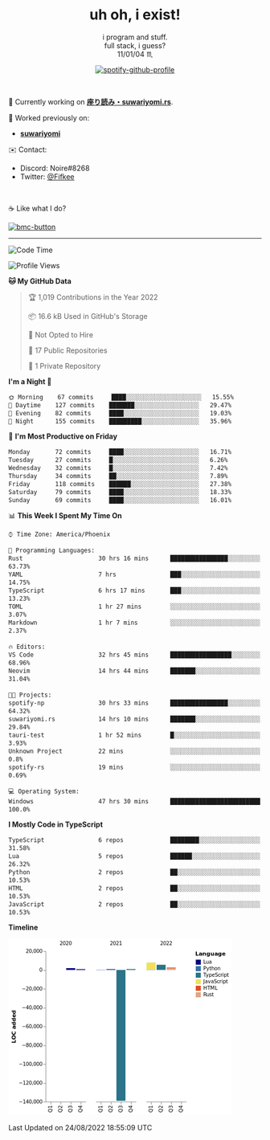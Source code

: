 <!--
**Nowaaru/nowaaru** is a ✨ _special_ ✨ repository because its `README.md` (this file) appears on your GitHub profile.

Here are some ideas to get you started:

- 🔭 I’m currently working on ...
- 🌱 I’m currently learning ...
- 👯 I’m looking to collaborate on ...
- 🤔 I’m looking for help with ...
- 💬 Ask me about ...
- 📫 How to reach me: ...
- 😄 Pronouns: ...
- ⚡ Fun fact: ...
-->

<h1 align="center"> uh oh, i exist!</h1>

<p align="center">
  i program and stuff.<br/>
  full stack, i guess?<br/>
  11/01/04 ♏ 
</p>

<!--
<p align="center">
╭──────────────────────────╮<br/>
│                        <a href="https://open.spotify.com/track/5iY3ZEHlQGFosdnROBDIg7?si=d7fd7fe8c7a747a1">Lavender</a>                      │<br/>
│               <a href="https://open.spotify.com/artist/6oeSQ4qmDQ7n89Rdt6tLLn?si=2773a05ce8b94a6c"><code>Rav</code></a>, <a href="https://open.spotify.com/artist/3vxcGARzVb3sETtt0Jxp7v?si=a4d26afacb46454f"><code>Kill Bill: The Rapper</code></a>               │<br/>
│             00:29 <a href="https://www.youtube.com/watch?v=dQw4w9WgXcQ">━━⬤</a>─────── 02:19              │<br/>
╰──────────────────────────╯<br/>
</p>
-->

<div align="center">

[![spotify-github-profile](https://spotify-github-profile.vercel.app/api/view?uid=fifkee&cover_image=true&theme=novatorem&bar_color=53b14f&bar_color_cover=true)](https://spotify-github-profile.vercel.app/api/view?uid=fifkee&redirect=true)

</div>
<br />

🦀 Currently working on **[座り読み・suwariyomi.rs](https://github.com/Nowaaru/suwariyomi.rs)**.

💫 Worked previously on: 
- **[suwariyomi](https://github.com/Nowaaru/suwariyomi)**



✉️ Contact:
- Discord: Noire#8268
- Twitter: <a href=https://twitter.com/@Fifkee>@Fifkee</a>

<br />

☕ Like what I do?

<a href="https://www.buymeacoffee.com/noire">
<img width="136" alt="bmc-button" src="https://user-images.githubusercontent.com/16274568/185726271-65d08167-e68c-49b1-bc12-8813b73cf0c0.png"></a>


---

<!--START_SECTION:waka-->
![Code Time](http://img.shields.io/badge/Code%20Time-48%20hrs%2031%20mins-blue)

![Profile Views](http://img.shields.io/badge/Profile%20Views-1-blue)

**🐱 My GitHub Data** 

> 🏆 1,019 Contributions in the Year 2022
 > 
> 📦 16.6 kB Used in GitHub's Storage 
 > 
> 🚫 Not Opted to Hire
 > 
> 📜 17 Public Repositories 
 > 
> 🔑 1 Private Repository 
 > 
**I'm a Night 🦉** 

```text
🌞 Morning    67 commits     ████░░░░░░░░░░░░░░░░░░░░░   15.55% 
🌆 Daytime    127 commits    ███████░░░░░░░░░░░░░░░░░░   29.47% 
🌃 Evening    82 commits     ████░░░░░░░░░░░░░░░░░░░░░   19.03% 
🌙 Night      155 commits    █████████░░░░░░░░░░░░░░░░   35.96%

```
📅 **I'm Most Productive on Friday** 

```text
Monday       72 commits     ████░░░░░░░░░░░░░░░░░░░░░   16.71% 
Tuesday      27 commits     █░░░░░░░░░░░░░░░░░░░░░░░░   6.26% 
Wednesday    32 commits     █░░░░░░░░░░░░░░░░░░░░░░░░   7.42% 
Thursday     34 commits     ██░░░░░░░░░░░░░░░░░░░░░░░   7.89% 
Friday       118 commits    ██████░░░░░░░░░░░░░░░░░░░   27.38% 
Saturday     79 commits     ████░░░░░░░░░░░░░░░░░░░░░   18.33% 
Sunday       69 commits     ████░░░░░░░░░░░░░░░░░░░░░   16.01%

```


📊 **This Week I Spent My Time On** 

```text
⌚︎ Time Zone: America/Phoenix

💬 Programming Languages: 
Rust                     30 hrs 16 mins      ████████████████░░░░░░░░░   63.73% 
YAML                     7 hrs               ███░░░░░░░░░░░░░░░░░░░░░░   14.75% 
TypeScript               6 hrs 17 mins       ███░░░░░░░░░░░░░░░░░░░░░░   13.23% 
TOML                     1 hr 27 mins        ░░░░░░░░░░░░░░░░░░░░░░░░░   3.07% 
Markdown                 1 hr 7 mins         ░░░░░░░░░░░░░░░░░░░░░░░░░   2.37%

🔥 Editors: 
VS Code                  32 hrs 45 mins      █████████████████░░░░░░░░   68.96% 
Neovim                   14 hrs 44 mins      ███████░░░░░░░░░░░░░░░░░░   31.04%

🐱‍💻 Projects: 
spotify-np               30 hrs 33 mins      ████████████████░░░░░░░░░   64.32% 
suwariyomi.rs            14 hrs 10 mins      ███████░░░░░░░░░░░░░░░░░░   29.84% 
tauri-test               1 hr 52 mins        █░░░░░░░░░░░░░░░░░░░░░░░░   3.93% 
Unknown Project          22 mins             ░░░░░░░░░░░░░░░░░░░░░░░░░   0.8% 
spotify-rs               19 mins             ░░░░░░░░░░░░░░░░░░░░░░░░░   0.69%

💻 Operating System: 
Windows                  47 hrs 30 mins      █████████████████████████   100.0%

```

**I Mostly Code in TypeScript** 

```text
TypeScript               6 repos             ████████░░░░░░░░░░░░░░░░░   31.58% 
Lua                      5 repos             ██████░░░░░░░░░░░░░░░░░░░   26.32% 
Python                   2 repos             ██░░░░░░░░░░░░░░░░░░░░░░░   10.53% 
HTML                     2 repos             ██░░░░░░░░░░░░░░░░░░░░░░░   10.53% 
JavaScript               2 repos             ██░░░░░░░░░░░░░░░░░░░░░░░   10.53%

```


**Timeline**

![Chart not found](https://raw.githubusercontent.com/Nowaaru/Nowaaru/main/charts/bar_graph.png) 


 Last Updated on 24/08/2022 18:55:09 UTC
<!--END_SECTION:waka-->

<!--
[![Nowaaru's GitHub stats](https://github-readme-stats.vercel.app/api?username=Nowaaru&theme=dracula&show_icons=true)](https://github.com/anuraghazra/github-readme-stats)

[![Top Langs](https://github-readme-stats.vercel.app/api/top-langs/?username=Nowaaru&layout=compact&theme=dracula)](https://github.com/anuraghazra/github-readme-stats)
-->
